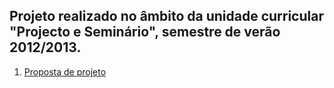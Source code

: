 ## Projeto realizado no âmbito da unidade curricular "Projecto e Seminário", semestre de verão 2012/2013.

1. [Proposta de projeto](https://www.dropbox.com/s/larslc6nq7cau5f/pp32186.pdf)

